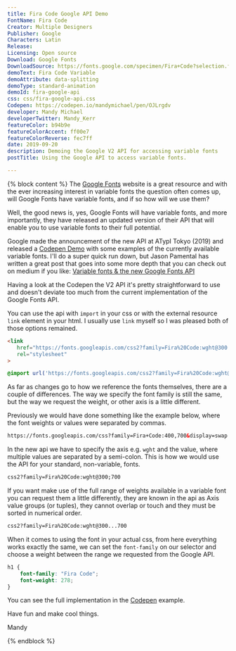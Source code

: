 ```yaml
---
title: Fira Code Google API Demo
FontName: Fira Code
Creator: Multiple Designers
Publisher: Google
Characters: Latin
Release:
Licensing: Open source
Download: Google Fonts
DownloadSource: https://fonts.google.com/specimen/Fira+Code?selection.family=Fira+Code
demoText: Fira Code Variable
demoAttribute: data-splitting
demoType: standard-animation
demoId: fira-google-api
css: css/fira-google-api.css
Codepen: https://codepen.io/mandymichael/pen/OJLrgdv
developer: Mandy Michael
developerTwitter: Mandy_Kerr
featureColor: b94b9e
featureColorAccent: ff00e7
featureColorReverse: fec7ff
date: 2019-09-20
description: Demoing the Google V2 API for accessing variable fonts
postTitle: Using the Google API to access variable fonts.

---
```


{% block content %}
The [Google Fonts](https://fonts.google.com/) website is a great resource and with the ever increasing interest in variable fonts the question often comes up, will Google Fonts have variable fonts, and if so how will we use them?

Well, the good news is, yes, Google Fonts will have variable fonts, and more importantly, they have released an updated version of their API that will enable you to use variable fonts to their full potential.

Google made the announcement of the new API at ATypI Tokyo (2019) and released a [Codepen Demo](https://codepen.io/nlwilliams/full/JjPJewp) with some examples of the currently available variable fonts. I'll do a super quick run down, but Jason Pamental
 has written a great post that goes into some more depth that you can check out on medium if you like: [Variable fonts & the new Google Fonts API](https://medium.com/web-typography-news/variable-fonts-the-new-google-fonts-api-d442e9a0a255)

Having a look at the Codepen the V2 API it's pretty straightforward to use and doesn't deviate too much from the current implementation of the Google Fonts API.

You can use the api with `import` in your css or with the external resource `link` element in your html. I usually use `link` myself so I was pleased both of those options remained.


```html
<link
   href="https://fonts.googleapis.com/css2?family=Fira%20Code:wght@300..700&display=swap"
   rel="stylesheet"
>
```

```css
@import url('https://fonts.googleapis.com/css2?family=Fira%20Code:wght@300..700&display=swap');
```

As far as changes go to how we reference the fonts themselves, there are a couple of differences. The way we specify the font family is still the same, but the way we request the weight, or other axis is a little different.

Previously we would have done something like the example below, where the font weights or values were separated by commas.

```html
https://fonts.googleapis.com/css?family=Fira+Code:400,700&display=swap
```

In the new api we have to specify the axis e.g. `wght` and the value, where multiple values are separated by a semi-colon. This is how we would use the API for your standard, non-variable, fonts.

```html
css2?family=Fira%20Code:wght@300;700
```

If you want make use of the full range of weights available in a variable font you can request them a little differently, they are known in the api as Axis value groups (or tuples), they cannot overlap or touch and they must be sorted in numerical order.

```html
css2?family=Fira%20Code:wght@300...700
```

When it comes to using the font in your actual css, from here everything works exactly the same, we can set the `font-family` on our selector and choose a weight between the range we requested from the Google API.

``` css
h1 {
    font-family: "Fira Code";
    font-weight: 278;
}
```

You can see the full implementation in the [Codepen]({{Codepen}}) example.

Have fun and make cool things.

Mandy

{% endblock %}
